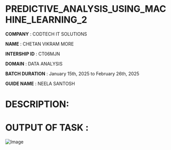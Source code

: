 # PREDICTIVE_ANALYSIS_USING_MACHINE_LEARNING_2

**COMPANY** : CODTECH IT SOLUTIONS

**NAME** : CHETAN VIKRAM MORE 

**INTERSHIP ID** : CT06MJN

**DOMAIN** : DATA ANALYSIS 

**BATCH DURATION** : January 15th, 2025 to February 26th, 2025

**GUIDE NAME** : NEELA SANTOSH 

# DESCRIPTION: 

# OUTPUT OF TASK :
![Image](https://github.com/user-attachments/assets/1ede9fc2-c756-4548-ab64-9f1be258f631)
